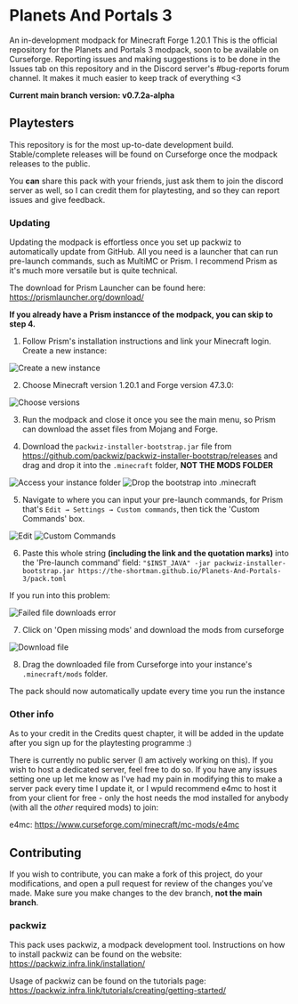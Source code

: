 # Planets And Portals 3
An in-development modpack for Minecraft Forge 1.20.1
This is the official repository for the Planets and Portals 3 modpack, soon to be available on Curseforge. Reporting issues and making suggestions is to be done in the Issues tab on this repository and in the Discord server's #bug-reports forum channel. It makes it much easier to keep track of everything <3

**Current main branch version: v0.7.2a-alpha**

## Playtesters
This repository is for the most up-to-date development build. Stable/complete releases will be found on Curseforge once the modpack releases to the public.

You **can** share this pack with your friends, just ask them to join the discord server as well, so I can credit them for playtesting, and so they can report issues and give feedback.

### Updating
Updating the modpack is effortless once you set up packwiz to automatically update from GitHub. All you need is a launcher that can run pre-launch commands, such as MultiMC or Prism. I recommend Prism as it's much more versatile but is quite technical.

The download for Prism Launcher can be found here: https://prismlauncher.org/download/

**If you already have a Prism instancce of the modpack, you can skip to step 4.**

1) Follow Prism's installation instructions and link your Minecraft login. Create a new instance:

![Create a new instance](https://i.imgur.com/je4mt6H.png)

2) Choose Minecraft version 1.20.1 and Forge version 47.3.0:

![Choose versions](https://i.imgur.com/PC25bQF.png)

3) Run the modpack and close it once you see the main menu, so Prism can download the asset files from Mojang and Forge.

4) Download the `packwiz-installer-bootstrap.jar` file from https://github.com/packwiz/packwiz-installer-bootstrap/releases and drag and drop it into the `.minecraft` folder, **NOT THE MODS FOLDER**

![Access your instance folder](https://i.imgur.com/bFigEgs.png)
![Drop the bootstrap into .minecraft](https://i.imgur.com/rww7LUW.png)

5) Navigate to where you can input your pre-launch commands, for Prism that's `Edit → Settings → Custom commands`, then tick the 'Custom Commands' box.

![Edit](https://i.imgur.com/y3InVQL.png)
![Custom Commands](https://i.imgur.com/41PyNjs.png)

6) Paste this whole string **(including the link and the quotation marks)** into the 'Pre-launch command' field:
`"$INST_JAVA" -jar packwiz-installer-bootstrap.jar https://the-shortman.github.io/Planets-And-Portals-3/pack.toml`

If you run into this problem:

![Failed file downloads error](https://i.imgur.com/gKOLq0V.png)

7) Click on 'Open missing mods' and download the mods from curseforge

![Download file](https://i.imgur.com/F23UoHy.png)

8) Drag the downloaded file from Curseforge into your instance's `.minecraft/mods` folder.

The pack should now automatically update every time you run the instance

### Other info
As to your credit in the Credits quest chapter, it will be added in the update after you sign up for the playtesting programme :)

There is currently no public server (I am actively working on this). If you wish to host a dedicated server, feel free to do so. If you have any issues setting one up let me know as I've had my pain in modifying this to make a server pack every time I update it, or I wpuld recommend e4mc to host it from your client for free - only the host needs the mod installed for anybody (with all the *other* required mods) to join:

e4mc:
https://www.curseforge.com/minecraft/mc-mods/e4mc

## Contributing
If you wish to contribute, you can make a fork of this project, do your modifications, and open a pull request for review of the changes you've made. Make sure you make changes to the dev branch, **not the main branch**.

### packwiz
This pack uses packwiz, a modpack development tool. Instructions on how to install packwiz can be found on the website: https://packwiz.infra.link/installation/

Usage of packwiz can be found on the tutorials page: https://packwiz.infra.link/tutorials/creating/getting-started/
